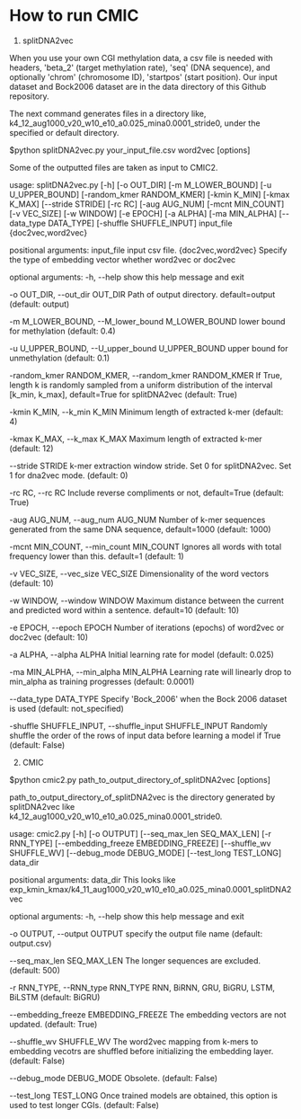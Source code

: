 # How to run CMIC

1. splitDNA2vec

When you use your own CGI methylation data, 
a csv file is needed with headers, 
'beta_2' (target methylation rate), 
'seq' (DNA sequence), 
and optionally 
'chrom' (chromosome ID), 
'startpos' (start position). 
Our input dataset and Bock2006 dataset are in the data directory of this Github repository. 

The next command generates files in 
a directory like, k4_12_aug1000_v20_w10_e10_a0.025_mina0.0001_stride0, 
under the specified or default directory. 

$python splitDNA2vec.py your_input_file.csv word2vec [options]

Some of the outputted files are taken as input to CMIC2. 

usage: splitDNA2vec.py [-h] [-o OUT_DIR] [-m M_LOWER_BOUND] [-u U_UPPER_BOUND] [-random_kmer RANDOM_KMER] [-kmin K_MIN] [-kmax K_MAX] [--stride STRIDE] [-rc RC] [-aug AUG_NUM]
                       [-mcnt MIN_COUNT] [-v VEC_SIZE] [-w WINDOW] [-e EPOCH] [-a ALPHA] [-ma MIN_ALPHA] [--data_type DATA_TYPE] [-shuffle SHUFFLE_INPUT]
                       input_file {doc2vec,word2vec}

positional arguments:
  input_file            input csv file.
  {doc2vec,word2vec}    Specify the type of embedding vector whether word2vec or doc2vec

optional arguments:
  -h, --help            show this help message and exit

  -o OUT_DIR, --out_dir OUT_DIR
                        Path of output directory. default=output (default: output)

  -m M_LOWER_BOUND, --M_lower_bound M_LOWER_BOUND
                        lower bound for methylation (default: 0.4)

  -u U_UPPER_BOUND, --U_upper_bound U_UPPER_BOUND
                        upper bound for unmethylation (default: 0.1)

  -random_kmer RANDOM_KMER, --random_kmer RANDOM_KMER
                        If True, length k is randomly sampled from a uniform distribution of the interval [k_min, k_max], default=True for splitDNA2vec (default: True)

  -kmin K_MIN, --k_min K_MIN
                        Minimum length of extracted k-mer (default: 4)

  -kmax K_MAX, --k_max K_MAX
                        Maximum length of extracted k-mer (default: 12)

  --stride STRIDE       k-mer extraction window stride. Set 0 for splitDNA2vec. Set 1 for dna2vec mode. (default: 0)

  -rc RC, --rc RC       Include reverse compliments or not, default=True (default: True)

  -aug AUG_NUM, --aug_num AUG_NUM
                        Number of k-mer sequences generated from the same DNA sequence, default=1000 (default: 1000)

  -mcnt MIN_COUNT, --min_count MIN_COUNT
                        Ignores all words with total frequency lower than this. default=1 (default: 1)

  -v VEC_SIZE, --vec_size VEC_SIZE
                        Dimensionality of the word vectors (default: 10)

  -w WINDOW, --window WINDOW
                        Maximum distance between the current and predicted word within a sentence. default=10 (default: 10)

  -e EPOCH, --epoch EPOCH
                        Number of iterations (epochs) of word2vec or doc2vec (default: 10)

  -a ALPHA, --alpha ALPHA
                        Initial learning rate for model (default: 0.025)

  -ma MIN_ALPHA, --min_alpha MIN_ALPHA
                        Learning rate will linearly drop to min_alpha as training progresses (default: 0.0001)

  --data_type DATA_TYPE
                        Specify 'Bock_2006' when the Bock 2006 dataset is used (default: not_specified)

  -shuffle SHUFFLE_INPUT, --shuffle_input SHUFFLE_INPUT
                        Randomly shuffle the order of the rows of input data before learning a model if True (default: False)




2. CMIC 

$python cmic2.py path_to_output_directory_of_splitDNA2vec [options]

path_to_output_directory_of_splitDNA2vec is the directory generated by splitDNA2vec like  
k4_12_aug1000_v20_w10_e10_a0.025_mina0.0001_stride0. 

usage: cmic2.py [-h] [-o OUTPUT] [--seq_max_len SEQ_MAX_LEN] [-r RNN_TYPE] [--embedding_freeze EMBEDDING_FREEZE] [--shuffle_wv SHUFFLE_WV] [--debug_mode DEBUG_MODE] [--test_long TEST_LONG]
                data_dir

positional arguments:
  data_dir              This looks like exp_kmin_kmax/k4_11_aug1000_v20_w10_e10_a0.025_mina0.0001_splitDNA2vec

optional arguments:
  -h, --help            show this help message and exit

  -o OUTPUT, --output OUTPUT
                        specify the output file name (default: output.csv)

  --seq_max_len SEQ_MAX_LEN
                        The longer sequences are excluded. (default: 500)

  -r RNN_TYPE, --RNN_type RNN_TYPE
                        RNN, BiRNN, GRU, BiGRU, LSTM, BiLSTM (default: BiGRU)

  --embedding_freeze EMBEDDING_FREEZE
                        The embedding vectors are not updated. (default: True)

  --shuffle_wv SHUFFLE_WV
                        The word2vec mapping from k-mers to embedding vecotrs are shuffled before initializing the embedding layer. (default: False)

  --debug_mode DEBUG_MODE
                        Obsolete. (default: False)
                        
  --test_long TEST_LONG
                        Once trained models are obtained, this option is used to test longer CGIs. (default: False)
